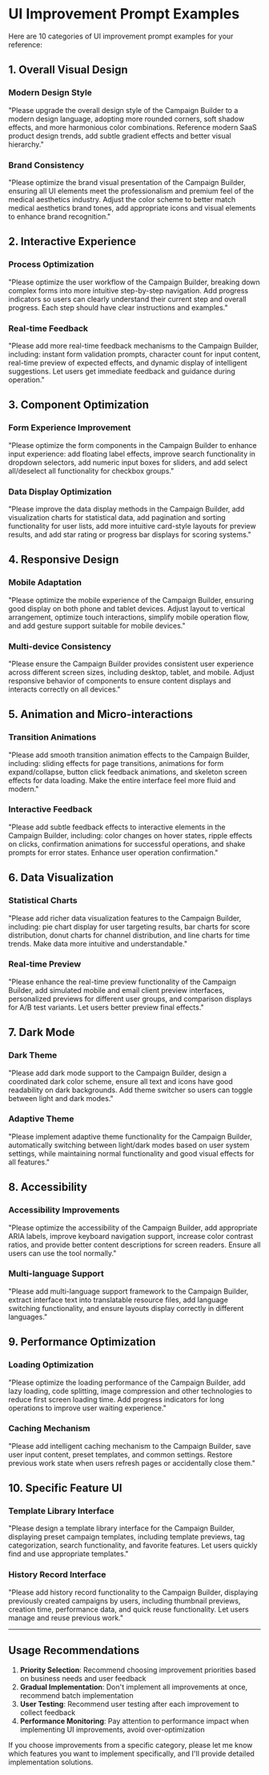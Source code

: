# UI Improvement Prompt Examples

Here are 10 categories of UI improvement prompt examples for your reference:

## 1. Overall Visual Design

### Modern Design Style
"Please upgrade the overall design style of the Campaign Builder to a modern design language, adopting more rounded corners, soft shadow effects, and more harmonious color combinations. Reference modern SaaS product design trends, add subtle gradient effects and better visual hierarchy."

### Brand Consistency
"Please optimize the brand visual presentation of the Campaign Builder, ensuring all UI elements meet the professionalism and premium feel of the medical aesthetics industry. Adjust the color scheme to better match medical aesthetics brand tones, add appropriate icons and visual elements to enhance brand recognition."

## 2. Interactive Experience

### Process Optimization
"Please optimize the user workflow of the Campaign Builder, breaking down complex forms into more intuitive step-by-step navigation. Add progress indicators so users can clearly understand their current step and overall progress. Each step should have clear instructions and examples."

### Real-time Feedback
"Please add more real-time feedback mechanisms to the Campaign Builder, including: instant form validation prompts, character count for input content, real-time preview of expected effects, and dynamic display of intelligent suggestions. Let users get immediate feedback and guidance during operation."

## 3. Component Optimization

### Form Experience Improvement
"Please optimize the form components in the Campaign Builder to enhance input experience: add floating label effects, improve search functionality in dropdown selectors, add numeric input boxes for sliders, and add select all/deselect all functionality for checkbox groups."

### Data Display Optimization
"Please improve the data display methods in the Campaign Builder, add visualization charts for statistical data, add pagination and sorting functionality for user lists, add more intuitive card-style layouts for preview results, and add star rating or progress bar displays for scoring systems."

## 4. Responsive Design

### Mobile Adaptation
"Please optimize the mobile experience of the Campaign Builder, ensuring good display on both phone and tablet devices. Adjust layout to vertical arrangement, optimize touch interactions, simplify mobile operation flow, and add gesture support suitable for mobile devices."

### Multi-device Consistency
"Please ensure the Campaign Builder provides consistent user experience across different screen sizes, including desktop, tablet, and mobile. Adjust responsive behavior of components to ensure content displays and interacts correctly on all devices."

## 5. Animation and Micro-interactions

### Transition Animations
"Please add smooth transition animation effects to the Campaign Builder, including: sliding effects for page transitions, animations for form expand/collapse, button click feedback animations, and skeleton screen effects for data loading. Make the entire interface feel more fluid and modern."

### Interactive Feedback
"Please add subtle feedback effects to interactive elements in the Campaign Builder, including: color changes on hover states, ripple effects on clicks, confirmation animations for successful operations, and shake prompts for error states. Enhance user operation confirmation."

## 6. Data Visualization

### Statistical Charts
"Please add richer data visualization features to the Campaign Builder, including: pie chart display for user targeting results, bar charts for score distribution, donut charts for channel distribution, and line charts for time trends. Make data more intuitive and understandable."

### Real-time Preview
"Please enhance the real-time preview functionality of the Campaign Builder, add simulated mobile and email client preview interfaces, personalized previews for different user groups, and comparison displays for A/B test variants. Let users better preview final effects."

## 7. Dark Mode

### Dark Theme
"Please add dark mode support to the Campaign Builder, design a coordinated dark color scheme, ensure all text and icons have good readability on dark backgrounds. Add theme switcher so users can toggle between light and dark modes."

### Adaptive Theme
"Please implement adaptive theme functionality for the Campaign Builder, automatically switching between light/dark modes based on user system settings, while maintaining normal functionality and good visual effects for all features."

## 8. Accessibility

### Accessibility Improvements
"Please optimize the accessibility of the Campaign Builder, add appropriate ARIA labels, improve keyboard navigation support, increase color contrast ratios, and provide better content descriptions for screen readers. Ensure all users can use the tool normally."

### Multi-language Support
"Please add multi-language support framework to the Campaign Builder, extract interface text into translatable resource files, add language switching functionality, and ensure layouts display correctly in different languages."

## 9. Performance Optimization

### Loading Optimization
"Please optimize the loading performance of the Campaign Builder, add lazy loading, code splitting, image compression and other technologies to reduce first screen loading time. Add progress indicators for long operations to improve user waiting experience."

### Caching Mechanism
"Please add intelligent caching mechanism to the Campaign Builder, save user input content, preset templates, and common settings. Restore previous work state when users refresh pages or accidentally close them."

## 10. Specific Feature UI

### Template Library Interface
"Please design a template library interface for the Campaign Builder, displaying preset campaign templates, including template previews, tag categorization, search functionality, and favorite features. Let users quickly find and use appropriate templates."

### History Record Interface
"Please add history record functionality to the Campaign Builder, displaying previously created campaigns by users, including thumbnail previews, creation time, performance data, and quick reuse functionality. Let users manage and reuse previous work."

---

## Usage Recommendations

1. **Priority Selection**: Recommend choosing improvement priorities based on business needs and user feedback
2. **Gradual Implementation**: Don't implement all improvements at once, recommend batch implementation
3. **User Testing**: Recommend user testing after each improvement to collect feedback
4. **Performance Monitoring**: Pay attention to performance impact when implementing UI improvements, avoid over-optimization

If you choose improvements from a specific category, please let me know which features you want to implement specifically, and I'll provide detailed implementation solutions.